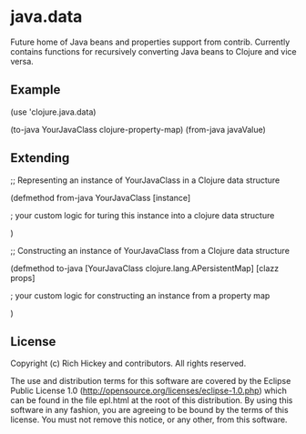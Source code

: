 # java.data

Future home of Java beans and properties support from contrib. Currently contains functions for recursively converting Java beans to Clojure and vice versa.

## Example

(use 'clojure.java.data)

(to-java YourJavaClass clojure-property-map)
(from-java javaValue)

## Extending

;; Representing an instance of YourJavaClass in a Clojure data structure

(defmethod from-java YourJavaClass [instance]

  ; your custom logic for turing this instance into a clojure data structure

)

;; Constructing an instance of YourJavaClass from a Clojure data structure

(defmethod to-java [YourJavaClass clojure.lang.APersistentMap] [clazz props]

  ; your custom logic for constructing an instance from a property map

)

## License

Copyright (c) Rich Hickey and contributors. All rights reserved.

The use and distribution terms for this software are covered by the
Eclipse Public License 1.0 (http://opensource.org/licenses/eclipse-1.0.php)
which can be found in the file epl.html at the root of this distribution.
By using this software in any fashion, you are agreeing to be bound by
the terms of this license.
You must not remove this notice, or any other, from this software.


